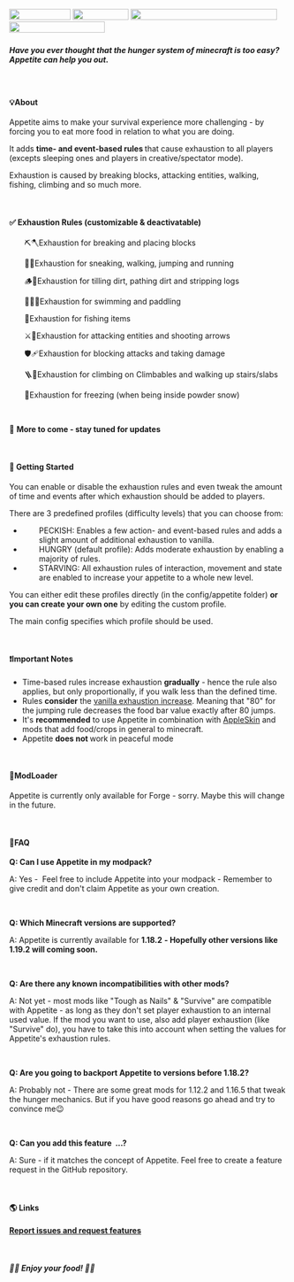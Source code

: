 <p><img src="https://shields.io/badge/-ModLoader:%20Forge-lightgrey" alt="" width="111" height="20" />&nbsp;<img src="https://img.shields.io/badge/-Minecraft%201.18.2-green" alt="" width="101" height="20" />&nbsp;<img src="https://shields.io/badge/-More%20versions%20&amp;%20features%20are%20work%20in%20progress-informational" alt="" width="265" height="20" />&nbsp;&nbsp;<img src="https://shields.io/badge/-Required%20on%20client%20and%20server%20-critical" alt="" width="173" height="20" />&nbsp;</p>
<h5><strong>Have you ever thought that the hunger system of minecraft is too easy? Appetite can help you out.</strong></h5>
<p><span style="font-weight: 400;">&nbsp;</span></p>
<h4><b>💡<strong>About</strong></b></h4>
<p><span style="font-weight: 400;">Appetite aims to make your survival experience more challenging - by forcing you to eat more food in relation to what you are doing.</span></p>
<p><span style="font-weight: 400;">It adds <strong>time- and event-based rules </strong>that cause exhaustion&nbsp;to all players (excepts sleeping ones and players in creative/spectator mode).</span></p>
<p><span style="font-weight: 400;">Exhaustion is caused by breaking blocks, attacking entities, walking, fishing, climbing and so much more.</span></p>
<p>&nbsp;</p>
<h4><strong>✅ Exhaustion Rules&nbsp;</strong>(customizable &amp; deactivatable)</h4>
<p>&nbsp; &nbsp; &nbsp; &nbsp;⛏️🪓Exhaustion for breaking and placing blocks</p>
<p>&nbsp; &nbsp; &nbsp; &nbsp;🚶🏃Exhaustion for sneaking, walking, jumping and running</p>
<p>&nbsp; &nbsp; &nbsp; &nbsp;🪵🌱Exhaustion for tilling dirt, pathing dirt and stripping logs</p>
<p>&nbsp; &nbsp; &nbsp; &nbsp;🏊🏻⛵Exhaustion for swimming and paddling</p>
<p>&nbsp; &nbsp; &nbsp; &nbsp;🐡Exhaustion for fishing items</p>
<p>&nbsp; &nbsp; &nbsp; &nbsp;⚔️🏹Exhaustion for attacking entities and shooting arrows</p>
<p>&nbsp; &nbsp; &nbsp; &nbsp;🛡️️&zwj;🩹Exhaustion for blocking attacks and taking damage</p>
<p>&nbsp; &nbsp; &nbsp; &nbsp;🪜🌿Exhaustion for climbing on Climbables and walking up stairs/slabs</p>
<p>&nbsp; &nbsp; &nbsp; &nbsp;🥶Exhaustion for freezing (when being inside powder snow)</p>
<p class="LC20lb MBeuO DKV0Md">&nbsp;</p>
<p class="LC20lb MBeuO DKV0Md">🔔&nbsp;<strong>More to come - stay tuned for updates&nbsp;</strong></p>
<p>&nbsp;</p>
<h4><b>📖 <strong>Getting Started</strong></b></h4>
<p><span style="font-weight: 400;">You can enable or disable the exhaustion rules and even tweak the amount of time and events after which exhaustion should be added to players.</span></p>
<p><span style="font-weight: 400;">There are 3 predefined profiles (difficulty levels) that you can choose from</span><span style="font-weight: 400;">:</span></p>
<ul>
<li style="padding-left: 30px;">PECKISH: Enables a few action- and event-based rules and adds a slight amount of additional exhaustion to vanilla.</li>
<li style="padding-left: 30px;">HUNGRY (default profile): Adds moderate exhaustion by enabling a majority of rules.</li>
<li style="padding-left: 30px;">STARVING: All exhaustion rules of interaction, movement and state are enabled to increase your appetite to a whole new level.</li>
</ul>
<p><span style="font-weight: 400;">You can either edit these profiles directly (in the config/appetite folder) <strong>or you can create your own one</strong> by editing the custom profile. </span></p>
<p><span style="font-weight: 400;">The main config specifies which profile should be used.</span></p>
<p>&nbsp;</p>
<h4><b>❗<strong>Important Notes</strong></b></h4>
<ul>
<li>Time-based rules increase exhaustion <strong>gradually</strong> - hence the rule also applies, but only proportionally, if you walk less than the defined time.</li>
<li>Rules <strong>consider</strong> the <a href="https://minecraft.fandom.com/wiki/Hunger#Exhaustion_level_increase">vanilla exhaustion increase</a>. Meaning that "80" for the jumping rule decreases the food bar value exactly after 80 jumps.</li>
<li>It's <strong>recommended</strong> to use Appetite in combination with <a href="https://www.curseforge.com/minecraft/mc-mods/appleskin">AppleSkin</a> and mods that add food/crops in general to minecraft.</li>
<li>Appetite&nbsp;<strong>does not&nbsp;</strong>work in peaceful mode</li>
</ul>
<p>&nbsp;</p>
<h4><span style="font-weight: 400;">🔨</span><strong><b>ModLoader</b></strong></h4>
<p><span style="font-weight: 400;">Appetite is currently only available for Forge - sorry. Maybe this will change in the future.</span></p>
<p>&nbsp;</p>
<h4><b>📝<strong>FAQ</strong></b></h4>
<div class="spoiler">
<p><strong><b>Q: Can I use Appetite in my modpack?</b></strong></p>
<p><span style="font-weight: 400;">A: Yes -&nbsp; Feel free to include Appetite into your modpack - Remember to give credit and don't claim Appetite as your own creation.</span></p>
<p>&nbsp;</p>
<p><strong><b>Q: Which Minecraft versions are supported?</b></strong></p>
<p><span style="font-weight: 400;">A: Appetite is currently available for </span><b>1.18.2</b> <b>- Hopefully other versions like 1.19.2 will coming soon.</b></p>
<p>&nbsp;</p>
<p><strong>Q: Are there any known incompatibilities with other mods?</strong></p>
<p>A: Not yet - most mods like "Tough as Nails" &amp; "Survive" are compatible with Appetite - as long as they don't set player exhaustion to an internal used value. If the mod you want to use, also add player exhaustion (like "Survive" do), you have to take this into account when setting the values for Appetite's exhaustion rules.</p>
<p>&nbsp;</p>
<p><strong><b>Q: Are you going to backport Appetite to versions before 1.18.2?</b></strong></p>
<p><span style="font-weight: 400;">A: Probably not - There are some great mods for 1.12.2 and 1.16.5 that tweak the hunger mechanics. But if you have good reasons go ahead and try to convince me😉</span></p>
<p>&nbsp;</p>
<p><strong><b>Q: Can you add this feature&nbsp; ...?</b></strong></p>
<p><span style="font-weight: 400;">A: Sure - if it matches the concept of Appetite. Feel free to create a feature request in the GitHub repository.</span></p>
</div>
<p>&nbsp;</p>
<h4><b>🌎 <strong>Links</strong></b></h4>
<p><a href="https://github.com/CCr4ft3r/appetite/issues"><b>Report issues and request features</b></a></p>
<p>&nbsp;</p>
<h5><strong> 🍏🍪 Enjoy your food! 🍗🥐</strong></h5>